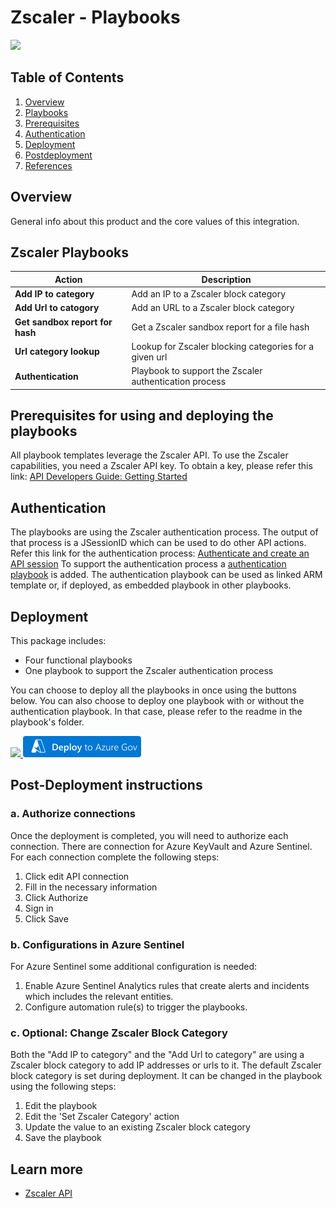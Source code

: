 # Zscaler - Playbooks

<img src="./Images/Zscaler.png" width="200"><br>
## Table of Contents

1. [Overview](#overview)
1. [Playbooks](#playbooks)
1. [Prerequisites](prerequisites)
1. [Authentication](#Authentication)
1. [Deployment](#deployment)
1. [Postdeployment](#postdeployment)
1. [References](#references)

<a name="overview"></a>

## Overview
General info about this product and the core values of this integration. <br>


<a name="playbooks"></a>

## Zscaler Playbooks

| Action | Description |
| --------- | -------------- |
| **Add IP to category** | Add an IP to a Zscaler block category |
| **Add Url to catogory** | Add an URL to a Zscaler block category |
| **Get sandbox report for hash** | Get a Zscaler sandbox report for a file hash |
| **Url category lookup** | Lookup for Zscaler blocking categories for a given url |
| **Authentication** | Playbook to support the Zscaler authentication process |

<a name="prerequisites"></a>

## Prerequisites for using and deploying the playbooks
All playbook templates leverage the Zscaler API. To use the Zscaler capabilities, you need a Zscaler API key. To obtain a key, please refer this link: [API Developers Guide: Getting Started](https://help.zscaler.com/zia/api-getting-started)

<a name="authentication"></a>

## Authentication

The playbooks are using the Zscaler authentication process. The output of that process is a JSessionID which can be used to do other API actions. Refer this link for the authentication process: [Authenticate and create an API session](https://help.zscaler.com/zia/api-getting-started#CreateSession) To support the authentication process a [authentication playbook](../authentication/readme.md) is added. The authentication playbook can be used as linked ARM template or, if deployed, as embedded playbook in other playbooks.


<a name="deployment"></a>

## Deployment

This package includes:

* Four functional playbooks
* One playbook to support the Zscaler authentication process

You can choose to deploy all the playbooks in once using the buttons below. You can also choose to deploy one playbook with or without the authentication playbook. In that case, please refer to the readme in the playbook's folder.

<a href="https://portal.azure.com/#create/Microsoft.Template/uri/https%3A%2F%2Fraw.githubusercontent.com%2FAzure%2FAzure-Sentinel%2Fmaster%2FPlaybooks%2FZscaler%2Fazuredeploy.json" target="_blank">
    <img src="https://aka.ms/deploytoazurebutton"/>
</a>

<a href="https://portal.azure.us/#create/Microsoft.Template/uri/https%3A%2F%2Fraw.githubusercontent.com%2FAzure%2FAzure-Sentinel%2Fmaster%2FPlaybooks%2FZscaler%2Fazuredeploy.json" target="_blank">
   <img src="https://raw.githubusercontent.com/Azure/azure-quickstart-templates/master/1-CONTRIBUTION-GUIDE/images/deploytoazuregov.png"/>
</a>

<a name="postdeployment"></a>

## Post-Deployment instructions

### a. Authorize connections
Once the deployment is completed, you will need to authorize each connection. There are connection for Azure KeyVault and Azure Sentinel. For each connection complete the following steps:
 1. Click edit API connection
 1. Fill in the necessary information
 1. Click Authorize
 1. Sign in
 1. Click Save

### b. Configurations in Azure Sentinel
For Azure Sentinel some additional configuration is needed:
1. Enable Azure Sentinel Analytics rules that create alerts and incidents which includes the relevant entities.
1. Configure automation rule(s) to trigger the playbooks.

### c. Optional: Change Zscaler Block Category
Both the "Add IP to category" and the "Add Url to category" are using a Zscaler block category to add IP addresses or urls to it. The default Zscaler block category is set during deployment. It can be changed in the playbook using the following steps:
1. Edit the playbook
1. Edit the 'Set Zscaler Category' action
1. Update the value to an existing Zscaler block category
1. Save the playbook

<a name="references"></a>

## Learn more
* <a href="https://help.zscaler.com/zia/api" target="_blank">Zscaler API</a>

